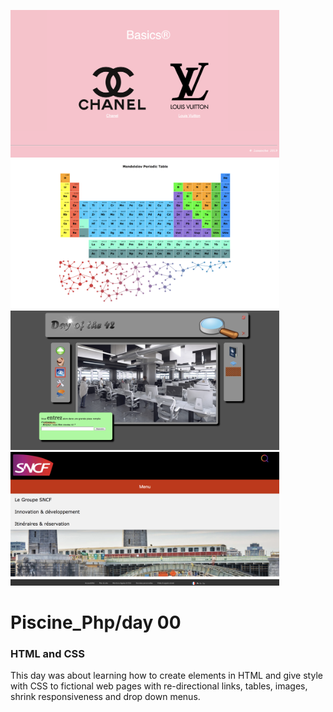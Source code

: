 <img src="../resources/images/basics.png" width="430"><img src="../resources/images/mendeleiev.png" width="430"><img src="../resources/images/doft.png" width="430"><img src="../resources/images/menu.png" width="430">

# Piscine_Php/day 00

### HTML and CSS

This day was about learning how to create elements in HTML and give style with CSS to fictional web pages with re-directional links, tables, images, shrink responsiveness and drop down menus.

